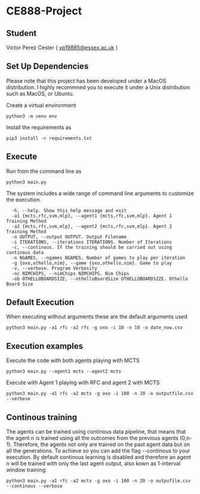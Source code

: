 # CE888-Project

## Student

Victor Perez Cester ( vp19885@essex.ac.uk )

## Set Up Dependencies

Please note that this project has been developed under a MacOS distribution. I highly recommned you to execute it under a Unix distribution such as MacOS, or Ubuntu. 

Create a virtual environment 

    python3 -m venv env
    
Install the requirements as 

    pip3 install -r requirements.txt

## Execute 

Run from the command line as

    python3 main.py 

The system includes a wide range of command line arguments to customize the execution.

      -h, --help. Show this help message and exit
      -a1 {mcts,rfc,svm,mlp}, --agent1 {mcts,rfc,svm,mlp}. Agent 1 Training Method
      -a2 {mcts,rfc,svm,mlp}, --agent2 {mcts,rfc,svm,mlp}. Agent 2 Training Method
      -o OUTPUT, --output OUTPUT. Output Filename
      -i ITERATIONS, --iterations ITERATIONS. Number of Iterations
      -c, --continous. If the training should be carried out using continous data
      -n NGAMES, --ngames NGAMES. Number of games to play per iteration
      -g {oxo,othello,nim}, --game {oxo,othello,nim}. Game to play
      -v, --verbose. Program Verbosity
      -nc NIMCHIPS, --nimChips NIMCHIPS. Nim Chips
      -ob OTHELLOBOARDSIZE, --othelloBoardSize OTHELLOBOARDSIZE. Othello Board Size

## Default Execution
When executing without arguments these are the default arguments used

    python3 main.py -a1 rfc -a2 rfc -g oxo -i 10 -n 10 -o date_now.csv

## Execution examples

Execute the code with both agents playing with MCTS

    python3 main.py --agent1 mcts --agent2 mcts


Execute with Agent 1 playing with RFC and agent 2 with MCTS

    python3 main.py -a1 rfc -a2 mcts -g oxo -i 100 -n 20 -o outputfile.csv --verbose

## Continous training

The agents can be trained using continous data pipeline, that means that the agent n is trained using all the outcomes from the previous agents (0,n-1). Therefore, the agents not only are trained on the past agent data but on all the generations. To achieve so you can add the flag --continous to your execution. By default continous learning is disabled and therefore an agent n will be trained with only the last agent output, also kown as 1-interval window training.

    python3 main.py -a1 rfc -a2 mcts -g oxo -i 100 -n 20 -o outpufile.csv --continous --verbose

    
